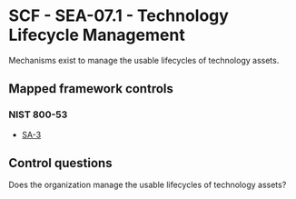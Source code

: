 # SCF - SEA-07.1 - Technology Lifecycle Management
Mechanisms exist to manage the usable lifecycles of technology assets. 
## Mapped framework controls
### NIST 800-53
- [SA-3](../nist80053/sa-3.md)
  
## Control questions
Does the organization manage the usable lifecycles of technology assets? 
  